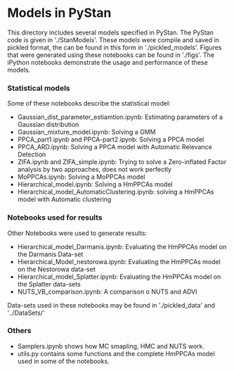 # Models in PyStan

This directory includes several models specified in PyStan. The PyStan code is given in './StanModels'. These models were compile and saved in pickled format, the can be found in this form in './pickled_models'. Figures that were generated using these notebooks can be found in './figs'.
The iPython notebooks demonstrate the usage and performance of these models.


### Statistical models
Some of these notebooks describe the statistical model:

- Gaussian_dist_parameter_estiamtion.ipynb: Estimating parameters of a Gaussian distribution
- Gaussian_mixture_model.ipynb: Solving a GMM
- PPCA_part1.ipynb and PPCA-part2.ipynb: Solving a PPCA model
- PPCA_ARD.ipynb: Solving a PPCA model with Automatic Relevance Detection
- ZIFA.ipynb and ZIFA_simple.ipynb: Trying to solve a Zero-inflated Factor analysis by two approaches, does not work perfectly
- MoPPCAs.ipynb: Solving a MoPPCAs model
- Hierarchical_model.ipynb: Solving a HmPPCAs model
- Hierarchical_model_AutomaticClustering.ipynb: solving a HmPPCAs model with Automatic clustering

### Notebooks used for results
Other Notebooks were used to generate results:

- Hierarchical_model_Darmanis.ipynb: Evaluating the HmPPCAs model on the Darmanis Data-set
- Hierarchical_Model_nestorowa.ipynb: Evaluating the HmPPCAs model on the Nestorowa data-set
- Hierarchical_model_Splatter.ipynb: Evaluating the HmPPCAs model on the Splatter data-sets
- NUTS_VB_comparison.ipynb: A comparison o NUTS and ADVI

Data-sets used in these notebooks may be found in './pickled_data' and '../DataSets/'

### Others

- Samplers.ipynb shows how MC smapling, HMC and NUTS work.
- utils.py contains some functions and the complete HmPPCAs model used in some of the notebooks.

